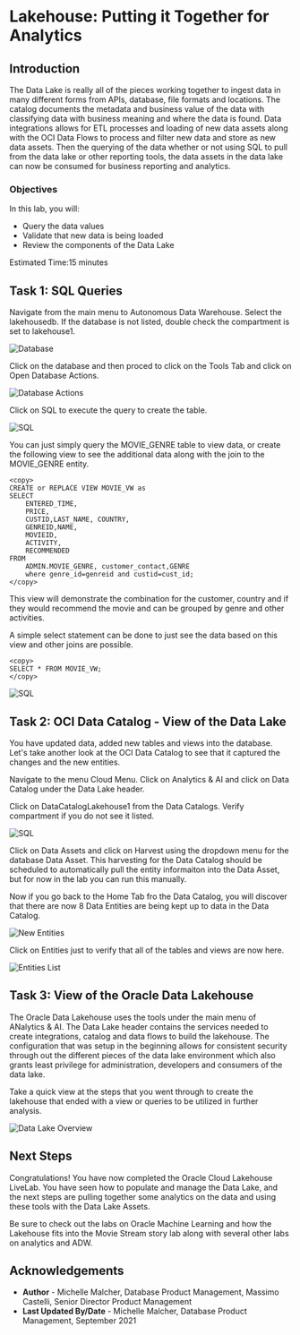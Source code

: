 # Lakehouse: Putting it Together for Analytics

## Introduction

The Data Lake is really all of the pieces working together to ingest data in many different forms from APIs, database, file formats and locations. The catalog documents the metadata and business value of the data with classifying data with business meaning and where the data is found. Data integrations allows for ETL processes and loading of new data assets along with the OCI Data Flows to process and filter new data and store as new data assets. Then the querying of the data whether or not using SQL to pull from the data lake or other reporting tools, the data assets in the data lake can now be consumed for business reporting and analytics.

### Objectives

In this lab, you will:
* Query the data values
* Validate that new data is being loaded
* Review the components of the Data Lake

Estimated Time:15 minutes

## Task 1: SQL Queries

Navigate from the main menu to Autonomous Data Warehouse. Select the lakehousedb. If the database is not listed, double check the compartment is set to lakehouse1.

![Database](./images/databaselisting.png " ")

Click on the database and then proced to click on the Tools Tab and click on Open Database Actions.

![Database Actions](./images/dbactions.png " ")

Click on SQL to execute the query to create the table.

![SQL](./images/SQL_queries.png " ")

You can just simply query the MOVIE_GENRE table to view data, or create the following view to see the additional data along with the join to the MOVIE_GENRE entity.

```
<copy>
CREATE or REPLACE VIEW MOVIE_VW as
SELECT
    ENTERED_TIME,
    PRICE,
    CUSTID,LAST_NAME, COUNTRY,
    GENREID,NAME,
    MOVIEID,
    ACTIVITY,
    RECOMMENDED
FROM
    ADMIN.MOVIE_GENRE, customer_contact,GENRE
    where genre_id=genreid and custid=cust_id;
</copy>
```
This view will demonstrate the combination for the customer, country and if they would recommend the movie and can be grouped by genre and other activities.

A simple select statement can be done to just see the data based on this view and other joins are possible.

```
<copy>
SELECT * FROM MOVIE_VW;
</copy>
```
![SQL](./images/SQL_output.png " ")


## Task 2: OCI Data Catalog - View of the Data Lake

You have updated data, added new tables and views into the database. Let's take another look at the OCI Data Catalog to see that it captured the changes and the new entities.

Navigate to the menu Cloud Menu. Click on Analytics & AI and click on Data Catalog under the Data Lake header.

Click on DataCatalogLakehouse1 from the Data Catalogs. Verify compartment if you do not see it listed.

![SQL](./images/Current_Catalog.png " ")

Click on Data Assets and click on Harvest using the dropdown menu for the database Data Asset. This harvesting for the Data Catalog should be scheduled to automatically pull the entity informaiton into the Data Asset, but for now in the lab you can run this manually.

Now if you go back to the Home Tab fro the Data Catalog, you will discover that there are now 8 Data Entities are being kept up to data in the Data Catalog.

![New Entities](./images/new_entities.png " ")

Click on Entities just to verify that all of the tables and views are now here.

![Entities List](./images/final_catalog.png " ")

## Task 3: View of the Oracle Data Lakehouse

The Oracle Data Lakehouse uses the tools under the main menu of ANalytics & AI. The Data Lake header contains the services needed to create integrations, catalog and data flows to build the lakehouse. The configuration that was setup in the beginning allows for consistent security through out the different pieces of the data lake environment which also grants least privilege for administration, developers and consumers of the data lake.

Take a quick view at the steps that you went through to create the lakehouse that ended with a view or queries to be utilized in further analysis.

![Data Lake Overview](images/data_lake_overview.png " ")

## Next Steps
Congratulations! You have now completed the Oracle Cloud Lakehouse LiveLab. You have seen how to populate and manage the Data Lake, and the next steps are pulling together some analytics on the data and using these tools with the Data Lake Assets.

Be sure to check out the labs on Oracle Machine Learning and how the Lakehouse fits into the Movie Stream story lab along with several other labs on analytics and ADW.

## Acknowledgements

* **Author** - Michelle Malcher, Database Product Management, Massimo Castelli, Senior Director Product Management
* **Last Updated By/Date** - Michelle Malcher, Database Product Management, September 2021
